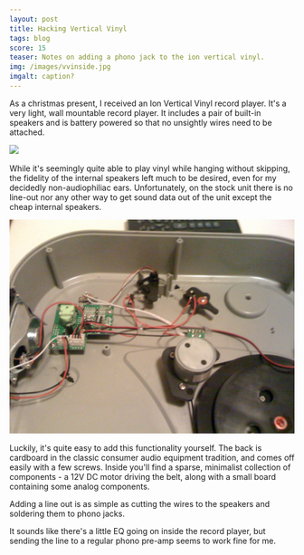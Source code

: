 ```yaml
---
layout: post
title: Hacking Vertical Vinyl
tags: blog
score: 15
teaser: Notes on adding a phono jack to the ion vertical vinyl.
img: /images/vvinside.jpg
imgalt: caption?
---
```


As a christmas present, I received an Ion Vertical Vinyl record player.  It's a very light, wall mountable record player.  It includes a pair of built-in speakers and is battery powered so that no unsightly wires need to be attached.

<img src="http://ionaudio.com/images/products/verticlevinyl_angle_lg.jpg"/>

While it's seemingly quite able to play vinyl while hanging without skipping, the fidelity of the internal speakers left much to be desired, even for my decidedly non-audiophiliac ears.  Unfortunately, on the stock unit there is no line-out nor any other way to get sound data out of the unit except the cheap internal speakers.

<img src="/images/vvinside.jpg"/>

Luckily, it's quite easy to add this functionality yourself.  The back is cardboard in the classic consumer audio equipment tradition, and comes off easily with a few screws.  Inside you'll find a sparse, minimalist collection of components - a 12V DC motor driving the belt, along with a small board containing some analog components.

Adding a line out is as simple as cutting the wires to the speakers and soldering them to phono jacks.  

It sounds like there's a little EQ going on inside the record player, but sending the line to a regular phono pre-amp seems to work fine for me.